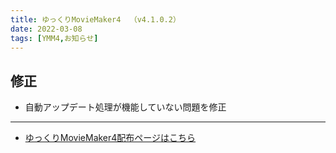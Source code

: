 ```yaml
---
title: ゆっくりMovieMaker4  （v4.1.0.2）
date: 2022-03-08
tags: [YMM4,お知らせ]
---
```

## 修正
- 自動アップデート処理が機能していない問題を修正

---

- [ゆっくりMovieMaker4配布ページはこちら](../index.md)